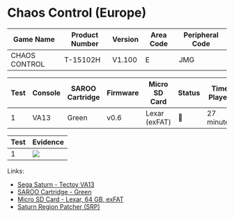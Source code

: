 # Chaos Control (Europe)

| Game Name     | Product Number | Version | Area Code | Peripheral Code |
| ------------- | -------------- | ------- | --------- | --------------- |
| CHAOS CONTROL | T-15102H       | V1.100  | E         | JMG             |

| Test | Console | SAROO Cartridge | Firmware | Micro SD Card | Status | Time Played |
| ---- | ------- | --------------- | -------- | ------------- | ------ | ----------- |
| 1    | VA13    | Green           | v0.6     | Lexar (exFAT) | :100:  | 27 minutes  |

| Test | Evidence                                                                                         |
| ---- | ------------------------------------------------------------------------------------------------ |
| 1    | [![](https://img.youtube.com/vi/l4YAX3wLpQ0/0.jpg)](https://www.youtube.com/watch?v=l4YAX3wLpQ0) |

Links:

- [Sega Saturn - Tectoy VA13](../../../../Info/Consoles/VA13/README.md)
- [SAROO Cartridge - Green](../../../../Info/Cartridges/RetroGameParadiseStore/1.32F/README.md)
- [Micro SD Card - Lexar, 64 GB, exFAT](../../../../Info/SdCards/Lexar/64GB/exfat/README.md)
- [Saturn Region Patcher (SRP)](https://segaxtreme.net/resources/saturn-region-patcher.81/download)
